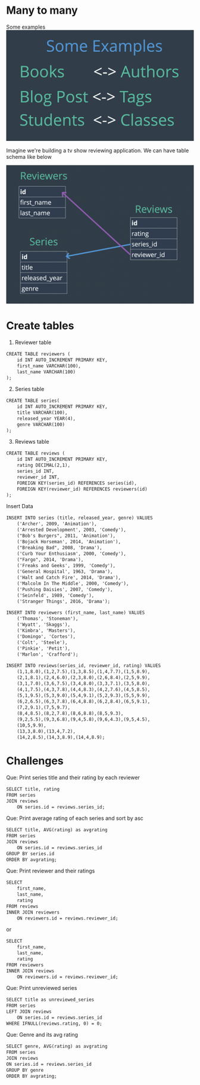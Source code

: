 # Many to many

Some examples
![Some examples](./Examples_manytomany.png)

Imagine we're building a tv show reviewing application.
We can have table schema like below

![table schema](./manytomany-tables.png)

# Create tables

1. Reviewer table

```
CREATE TABLE reviewers (
    id INT AUTO_INCREMENT PRIMARY KEY,
    first_name VARCHAR(100),
    last_name VARCHAR(100)
);
```

2. Series table

```
CREATE TABLE series(
    id INT AUTO_INCREMENT PRIMARY KEY,
    title VARCHAR(100),
    released_year YEAR(4),
    genre VARCHAR(100)
);
```

3. Reviews table

```
CREATE TABLE reviews (
    id INT AUTO_INCREMENT PRIMARY KEY,
    rating DECIMAL(2,1),
    series_id INT,
    reviewer_id INT,
    FOREIGN KEY(series_id) REFERENCES series(id),
    FOREIGN KEY(reviewer_id) REFERENCES reviewers(id)
);
```

Insert Data

```
INSERT INTO series (title, released_year, genre) VALUES
    ('Archer', 2009, 'Animation'),
    ('Arrested Development', 2003, 'Comedy'),
    ("Bob's Burgers", 2011, 'Animation'),
    ('Bojack Horseman', 2014, 'Animation'),
    ("Breaking Bad", 2008, 'Drama'),
    ('Curb Your Enthusiasm', 2000, 'Comedy'),
    ("Fargo", 2014, 'Drama'),
    ('Freaks and Geeks', 1999, 'Comedy'),
    ('General Hospital', 1963, 'Drama'),
    ('Halt and Catch Fire', 2014, 'Drama'),
    ('Malcolm In The Middle', 2000, 'Comedy'),
    ('Pushing Daisies', 2007, 'Comedy'),
    ('Seinfeld', 1989, 'Comedy'),
    ('Stranger Things', 2016, 'Drama');
```

```
INSERT INTO reviewers (first_name, last_name) VALUES
    ('Thomas', 'Stoneman'),
    ('Wyatt', 'Skaggs'),
    ('Kimbra', 'Masters'),
    ('Domingo', 'Cortes'),
    ('Colt', 'Steele'),
    ('Pinkie', 'Petit'),
    ('Marlon', 'Crafford');
```

```
INSERT INTO reviews(series_id, reviewer_id, rating) VALUES
    (1,1,8.0),(1,2,7.5),(1,3,8.5),(1,4,7.7),(1,5,8.9),
    (2,1,8.1),(2,4,6.0),(2,3,8.0),(2,6,8.4),(2,5,9.9),
    (3,1,7.0),(3,6,7.5),(3,4,8.0),(3,3,7.1),(3,5,8.0),
    (4,1,7.5),(4,3,7.8),(4,4,8.3),(4,2,7.6),(4,5,8.5),
    (5,1,9.5),(5,3,9.0),(5,4,9.1),(5,2,9.3),(5,5,9.9),
    (6,2,6.5),(6,3,7.8),(6,4,8.8),(6,2,8.4),(6,5,9.1),
    (7,2,9.1),(7,5,9.7),
    (8,4,8.5),(8,2,7.8),(8,6,8.8),(8,5,9.3),
    (9,2,5.5),(9,3,6.8),(9,4,5.8),(9,6,4.3),(9,5,4.5),
    (10,5,9.9),
    (13,3,8.0),(13,4,7.2),
    (14,2,8.5),(14,3,8.9),(14,4,8.9);
```

# Challenges

Que: Print series title and their rating by each reviewer

```
SELECT title, rating
FROM series
JOIN reviews
    ON series.id = reviews.series_id;
```

Que: Print average rating of each series and sort by asc

```
SELECT title, AVG(rating) as avgrating
FROM series
JOIN reviews
    ON series.id = reviews.series_id
GROUP BY series.id
ORDER BY avgrating;
```

Que: Print reviewer and their ratings

```
SELECT
    first_name,
    last_name,
    rating
FROM reviews
INNER JOIN reviewers
    ON reviewers.id = reviews.reviewer_id;
```

or

```
SELECT
    first_name,
    last_name,
    rating
FROM reviewers
INNER JOIN reviews
    ON reviewers.id = reviews.reviewer_id;
```

Que: Print unreviewed series

```
SELECT title as unreviewed_series
FROM series
LEFT JOIN reviews
    ON series.id = reviews.series_id
WHERE IFNULL(reviews.rating, 0) = 0;
```

Que: Genre and its avg rating

```
SELECT genre, AVG(rating) as avgrating
FROM series
JOIN reviews
ON series.id = reviews.series_id
GROUP BY genre
ORDER BY avgrating;
```
